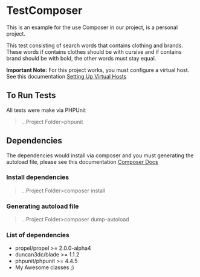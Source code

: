 # TestComposer

This is an example for the use Composer in our project, is a personal project.

This test consisting of search words that contains clothing and brands. These words if contains clothes should be with cursive and if contains brand should be with bold, the other words must stay equal.

**Important Note:** For this project works, you must configure a virtual host. See this documentation [Setting Up Virtual Hosts](http://sawmac.com/xampp/virtualhosts/)

## To Run Tests

All tests were make via PHPUnit

> ...Project Folder>phpunit

## Dependencies

The dependencies would install via composer and you must generating the autoload file, please see this documentation [Composer Docs](https://getcomposer.org/doc/)

### Install dependencies

> ...Project Folder>composer install

### Generating autoload file

> ...Project Folder>composer dump-autoload

### List of dependencies

* propel/propel >= 2.0.0-alpha4
* duncan3dc/blade >= 1.1.2
* phpunit/phpunit >= 4.4.5
* My Awesome classes ;)
